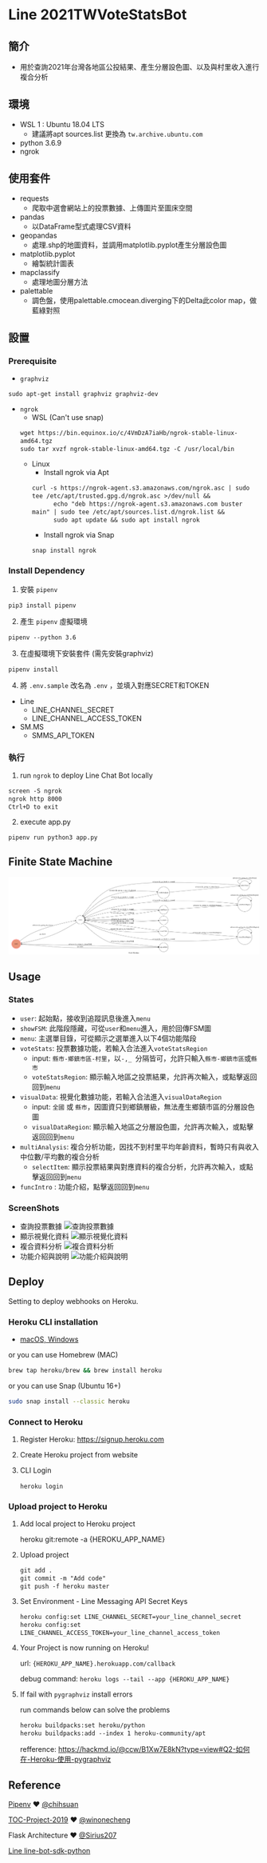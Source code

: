 # Line 2021TWVoteStatsBot 

## 簡介

- 用於查詢2021年台灣各地區公投結果、產生分層設色圖、以及與村里收入進行複合分析

## 環境

- WSL 1 : Ubuntu 18.04 LTS
	- 建議將apt sources.list 更換為 `tw.archive.ubuntu.com`
- python 3.6.9
- ngrok

## 使用套件

- requests
	- 爬取中選會網站上的投票數據、上傳圖片至圖床空間
- pandas
    - 以DataFrame型式處理CSV資料
- geopandas
	- 處理.shp的地圖資料，並調用matplotlib.pyplot產生分層設色圖
- matplotlib.pyplot
	- 繪製統計圖表
- mapclassify
	- 處理地圖分層方法
- palettable
	- 調色盤，使用palettable.cmocean.diverging下的Delta此color map，做藍綠對照

## 設置
### Prerequisite
- `graphviz`
```shell
sudo apt-get install graphviz graphviz-dev
```
- `ngrok`
	- WSL (Can't use snap)
	```shell
	wget https://bin.equinox.io/c/4VmDzA7iaHb/ngrok-stable-linux-amd64.tgz
	sudo tar xvzf ngrok-stable-linux-amd64.tgz -C /usr/local/bin
	```
	- Linux
		- Install ngrok via Apt
		```shell
		curl -s https://ngrok-agent.s3.amazonaws.com/ngrok.asc | sudo tee /etc/apt/trusted.gpg.d/ngrok.asc >/dev/null &&
              echo "deb https://ngrok-agent.s3.amazonaws.com buster main" | sudo tee /etc/apt/sources.list.d/ngrok.list &&
              sudo apt update && sudo apt install ngrok
		```
		- Install ngrok via Snap
		```shell
		snap install ngrok
		```

### Install Dependency

1. 安裝 `pipenv`
```shell
pip3 install pipenv
```
2. 產生 `pipenv` 虛擬環境
```shell
pipenv --python 3.6
```
3. 在虛擬環境下安裝套件 (需先安裝graphviz)
```shell
pipenv install
```
4. 將 `.env.sample` 改名為 `.env` ，並填入對應SECRET和TOKEN
- Line
    - LINE_CHANNEL_SECRET
    - LINE_CHANNEL_ACCESS_TOKEN
- SM.MS
    - SMMS_API_TOKEN

### 執行

1. run `ngrok` to deploy Line Chat Bot locally
```shell
screen -S ngrok
ngrok http 8000
Ctrl+D to exit
```
2. execute app.py
```shell
pipenv run python3 app.py
```

## Finite State Machine
![fsm](./fsm.png)

## Usage

### States
- `user`: 起始點，接收到追蹤訊息後進入`menu`
- `showFSM`: 此階段隱藏，可從`user`和`menu`進入，用於回傳FSM圖
- `menu`: 主選單目錄，可從顯示之選單進入以下4個功能階段
- `voteStats`: 投票數據功能，若輸入合法進入`voteStatsRegion`
	- input: `縣市-鄉鎮市區-村里`，以`-,_ `分隔皆可，允許只輸入`縣市-鄉鎮市區`或`縣市`
	- `voteStatsRegion`: 顯示輸入地區之投票結果，允許再次輸入，或點擊返回回到`menu`
- `visualData`: 視覺化數據功能，若輸入合法進入`visualDataRegion`
	- input: `全國` 或 `縣市`，因圖資只到鄉鎮層級，無法產生鄉鎮市區的分層設色圖
	- `visualDataRegion`: 顯示輸入地區之分層設色圖，允許再次輸入，或點擊返回回到`menu`
- `multiAnalysis`: 複合分析功能，因找不到村里平均年齡資料，暫時只有與收入中位數/平均數的複合分析
	- `selectItem`: 顯示投票結果與對應資料的複合分析，允許再次輸入，或點擊返回回到`menu`
- `funcIntro` : 功能介紹，點擊返回回到`menu`

### ScreenShots

- 查詢投票數據
![查詢投票數據](https://i.imgur.com/yKWatdz.jpg)
- 顯示視覺化資料
![顯示視覺化資料](https://i.imgur.com/xDwaMLO.jpg)
- 複合資料分析
![複合資料分析](https://i.imgur.com/sojPSoJ.jpg)
- 功能介紹與說明
![功能介紹與說明](https://i.imgur.com/xmhBKD1.jpg)

## Deploy
Setting to deploy webhooks on Heroku.

### Heroku CLI installation

* [macOS, Windows](https://devcenter.heroku.com/articles/heroku-cli)

or you can use Homebrew (MAC)
```sh
brew tap heroku/brew && brew install heroku
```

or you can use Snap (Ubuntu 16+)
```sh
sudo snap install --classic heroku
```

### Connect to Heroku

1. Register Heroku: https://signup.heroku.com

2. Create Heroku project from website

3. CLI Login

	`heroku login`

### Upload project to Heroku

1. Add local project to Heroku project

	heroku git:remote -a {HEROKU_APP_NAME}

2. Upload project

	```
	git add .
	git commit -m "Add code"
	git push -f heroku master
	```

3. Set Environment - Line Messaging API Secret Keys

	```
	heroku config:set LINE_CHANNEL_SECRET=your_line_channel_secret
	heroku config:set LINE_CHANNEL_ACCESS_TOKEN=your_line_channel_access_token
	```

4. Your Project is now running on Heroku!

	url: `{HEROKU_APP_NAME}.herokuapp.com/callback`

	debug command: `heroku logs --tail --app {HEROKU_APP_NAME}`

5. If fail with `pygraphviz` install errors

	run commands below can solve the problems
	```
	heroku buildpacks:set heroku/python
	heroku buildpacks:add --index 1 heroku-community/apt
	```

	refference: https://hackmd.io/@ccw/B1Xw7E8kN?type=view#Q2-如何在-Heroku-使用-pygraphviz

## Reference
[Pipenv](https://medium.com/@chihsuan/pipenv-更簡單-更快速的-python-套件管理工具-135a47e504f4) ❤️ [@chihsuan](https://github.com/chihsuan)

[TOC-Project-2019](https://github.com/winonecheng/TOC-Project-2019) ❤️ [@winonecheng](https://github.com/winonecheng)

Flask Architecture ❤️ [@Sirius207](https://github.com/Sirius207)

[Line line-bot-sdk-python](https://github.com/line/line-bot-sdk-python/tree/master/examples/flask-echo)
